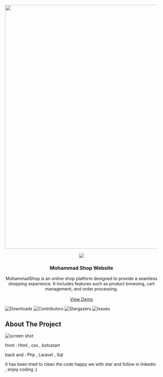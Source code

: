 <p align="center">
  <a href="https://laravel.com" target="_blank">
    <img src="https://raw.githubusercontent.com/laravel/art/master/logo-lockup/5%20SVG/2%20CMYK/1%20Full%20Color/laravel-logolockup-cmyk-red.svg" width="800">
  </a>

<p align="center" ><img src = "https://skillicons.dev/icons?i=php,laravel,mysql,bootstrap,javascript"></p>

  <h3 align="center">  Mohammad Shop Website </h3>

  <p align="center">
    MohammadShop is an online shop platform designed to provide a seamless shopping experience. It includes features such as product browsing, cart management, and order processing.
    <br/>
    <br/>
    <a href="https://github.com/MohamadNematizadeh/laravel_mohammad_shop">View Demo</a>
  </p>
</p>

![Downloads](https://img.shields.io/github/downloads/MohamadNematizadeh/Websit_Mohammad_Shop/total) ![Contributors](https://img.shields.io/github/contributors/MohamadNematizadeh/Websit_Mohammad_Shop?color=dark-green) ![Stargazers](https://img.shields.io/github/stars/MohamadNematizadeh/Websit_Mohammad_Shop?style=social) ![Issues](https://img.shields.io/github/issues/MohamadNematizadeh/Websit_Mohammad_Shop) 

## About The Project

![screen shot](public/img/sa/1.png)

front : Html , css  , botostart

back and : Php , Laravel , Sql 

It has been tried to clean the code
happy we with star and follow in linkedin , enjoy coding :)
